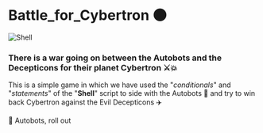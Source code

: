 # Battle_for_Cybertron 🌑
![Shell](https://img.shields.io/badge/Script-Shell-maroon.svg)

### There is a war going on between the Autobots and the Decepticons for their planet Cybertron ⚔️💥
    
  This is a simple game in which we have used the "_conditionals_" and "_statements_" of the "__Shell__" script to side with the Autobots 🚗 and try to win back Cybertron against the Evil Decepticons ✈️
 
  
 🤖 Autobots, roll out
